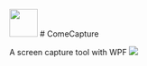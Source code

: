 <img src="https://github.com/SeaSharpGit/ComeCapture/raw/master/ComeCapture/Resources/cut.ico" width="50" height="50"/> # ComeCapture

A screen capture tool with WPF
<img src="https://github.com/SeaSharpGit/ComeCapture/raw/master/ComeCapture/Resources/showyou.png"/>
